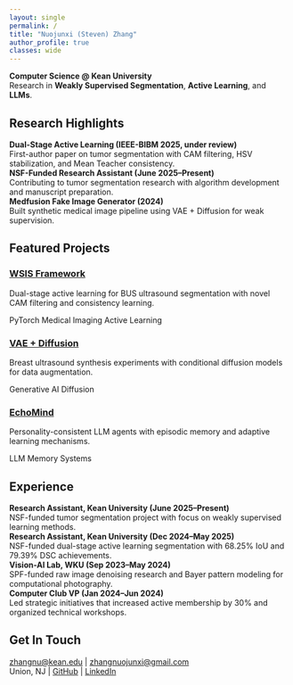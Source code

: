 ```yaml
---
layout: single
permalink: /
title: "Nuojunxi (Steven) Zhang"
author_profile: true
classes: wide
---
```


<div class="home-section">
<p><strong>Computer Science @ Kean University</strong><br>
Research in <strong>Weakly Supervised Segmentation</strong>, <strong>Active Learning</strong>, and <strong>LLMs</strong>.</p>
</div>

<div class="home-section research-highlights">
<h2>Research Highlights</h2>
<div class="research-item">
<strong>Dual-Stage Active Learning (IEEE-BIBM 2025, under review)</strong><br>
First-author paper on tumor segmentation with CAM filtering, HSV stabilization, and Mean Teacher consistency.
</div>
<div class="research-item">
<strong>NSF-Funded Research Assistant (June 2025–Present)</strong><br>
Contributing to tumor segmentation research with algorithm development and manuscript preparation.
</div>
<div class="research-item">
<strong>Medfusion Fake Image Generator (2024)</strong><br>
Built synthetic medical image pipeline using VAE + Diffusion for weak supervision.
</div>
</div>

<div class="home-section">
<h2>Featured Projects</h2>
<div class="grid-cards">
  <div class="project-card">
    <h3><a href="/projects/#wsis">WSIS Framework</a></h3>
    <p>Dual-stage active learning for BUS ultrasound segmentation with novel CAM filtering and consistency learning.</p>
    <span class="badge">PyTorch</span> <span class="badge">Medical Imaging</span> <span class="badge">Active Learning</span>
  </div>
  <div class="project-card">
    <h3><a href="/projects/#diffusion">VAE + Diffusion</a></h3>
    <p>Breast ultrasound synthesis experiments with conditional diffusion models for data augmentation.</p>
    <span class="badge">Generative AI</span> <span class="badge">Diffusion</span>
  </div>
  <div class="project-card">
    <h3><a href="/projects/#echomind">EchoMind</a></h3>
    <p>Personality-consistent LLM agents with episodic memory and adaptive learning mechanisms.</p>
    <span class="badge">LLM</span> <span class="badge">Memory Systems</span>
  </div>
</div>
</div>

<div class="home-section">
<h2>Experience</h2>
<div class="research-item">
<strong>Research Assistant, Kean University (June 2025–Present)</strong><br>
NSF-funded tumor segmentation project with focus on weakly supervised learning methods.
</div>
<div class="research-item">
<strong>Research Assistant, Kean University (Dec 2024–May 2025)</strong><br>
NSF-funded dual-stage active learning segmentation with 68.25% IoU and 79.39% DSC achievements.
</div>
<div class="research-item">
<strong>Vision-AI Lab, WKU (Sep 2023–May 2024)</strong><br>
SPF-funded raw image denoising research and Bayer pattern modeling for computational photography.
</div>
<div class="research-item">
<strong>Computer Club VP (Jan 2024–Jun 2024)</strong><br>
Led strategic initiatives that increased active membership by 30% and organized technical workshops.
</div>
</div>

<div class="home-section contact-info">
<h2>Get In Touch</h2>
<p>
<a href="mailto:zhangnu@kean.edu">zhangnu@kean.edu</a> | <a href="mailto:zhangnuojunxi@gmail.com">zhangnuojunxi@gmail.com</a><br>
Union, NJ | <a href="https://github.com/Steven-ZN">GitHub</a> | <a href="https://linkedin.com/in/your-link">LinkedIn</a>
</p>
</div>  

